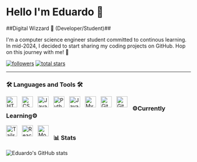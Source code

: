 # Hello I'm Eduardo 👋
##Digital Wizzard 🧙  (Developer/Student)##

I'm a computer science engineer student committed to continous learning. In mid-2024, I decided to start sharing my coding projects on GitHub. Hop on this journey with me! 😬

<p align="left">
      <a href="https://github.com/EduardoYaguar?tab=followers">
         <img alt="followers" title="Follow me on Github" src="https://custom-icon-badges.demolab.com/github/followers/EduardoYaguar?color=236ad3&labelColor=1155ba&style=for-the-badge&logo=person-add&label=Follow&logoColor=white"/></a>
      <a href="https://github.com/EduardoYaguar?tab=repositories&sort=stargazers">
         <img alt="total stars" title="Total stars on GitHub" src="https://custom-icon-badges.demolab.com/github/stars/EduardoYaguar?color=55960c&style=for-the-badge&labelColor=488207&logo=star"/></a>
</p>

---

### 🛠️ Languages and Tools 🛠️
<img align="left" alt="HTML" width="30px" style="padding-right:10px;" src="https://cdn.jsdelivr.net/gh/devicons/devicon@latest/icons/html5/html5-original-wordmark.svg"/>
<img align="left" alt="CSS" width="30px" style="padding-right:10px;" src="https://cdn.jsdelivr.net/gh/devicons/devicon@latest/icons/css3/css3-original.svg"/>
<img align="left" alt="JavaScript" width="30px" style="padding-right:10px;" src="https://cdn.jsdelivr.net/gh/devicons/devicon@latest/icons/javascript/javascript-original.svg"/>
<img align="left" alt="Python" width="30px" style="padding-right:10px;" src="https://cdn.jsdelivr.net/gh/devicons/devicon@latest/icons/python/python-original.svg"/>
<img align="left" alt="Java" width="30px" style="padding-right:10px;" src="https://cdn.jsdelivr.net/gh/devicons/devicon@latest/icons/java/java-original.svg"/>
<img align="left" alt="MySQL" width="30px" style="padding-right:10px;" src="https://cdn.jsdelivr.net/gh/devicons/devicon@latest/icons/mysql/mysql-original-wordmark.svg"/>
<img align="left" alt="GitHub" width="30px" style="padding-right:10px;" src="https://cdn.jsdelivr.net/gh/devicons/devicon@latest/icons/github/github-original.svg"/>
<img align="left" alt="Git" width="30px" style="padding-right:10px;" src="https://cdn.jsdelivr.net/gh/devicons/devicon@latest/icons/git/git-original.svg"/>

#

### ⚙️Currently Learning⚙️
<img align="left" alt="Tailswind" width="30px" style="padding-right:10px;" src="https://cdn.jsdelivr.net/gh/devicons/devicon@latest/icons/tailwindcss/tailwindcss-original.svg"/>
<img align="left" alt="React" width="30px" style="padding-right:10px;" src="https://cdn.jsdelivr.net/gh/devicons/devicon@latest/icons/react/react-original.svg"/>
<img align="left" alt="MongoDB" width="30px" style="padding-right:10px;" src="https://cdn.jsdelivr.net/gh/devicons/devicon@latest/icons/mongodb/mongodb-original-wordmark.svg"/>

#

### 📊 Stats

![Eduardo's GitHub stats](https://github-readme-stats.vercel.app/api?username=eduardoyaguar&show_icons=true&theme=gruvbox)
